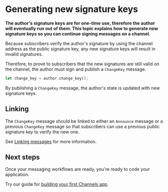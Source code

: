 # Generating new signature keys

**The author's signature keys are for one-time use, therefore the author will eventually run out of them. This topic explains how to generate new signature keys so you can continue signing messages on a channel.**

Because subscribers verify the author's signature by using the channel address as the public signature key, any new signature keys will result in invalid signatures.

Therefore, to prove to subscribers that the new signatures are still valid on the channel, the author must sign and publish a `ChangeKey` message.

```rust
let change_key = author.change_key();
```

By publishing a `ChangeKey` message, the author's state is updated with new signature keys.

## Linking

The `ChangeKey` message should be linked to either an `Announce` message or a previous `ChangeKey` message so that subscribers can use a previous public signature key to verify the new one.

See [Linking messages](../guides/linking-messages.md) for more information.

## Next steps

Once your messaging workflows are ready, you're ready to code your application.

Try our guide for [building your first Channels app](../tutorials/build-a-messaging-app.md).
